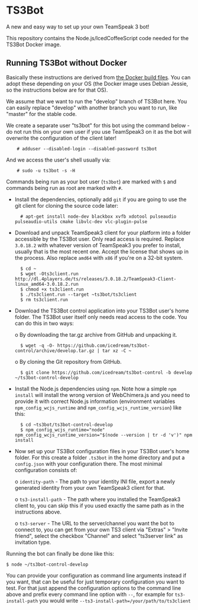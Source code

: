 # TS3Bot

A new and easy way to set up your own TeamSpeak 3 bot!

This repository contains the Node.js/IcedCoffeeScript code needed for the TS3Bot Docker image.

## Running TS3Bot without Docker

Basically these instructions are derived from [the Docker build files](https://github.com/icedream/ts3bot-docker).
You can adopt these depending on your OS (the Docker image uses Debian Jessie, so the instructions below are for 
that OS).

We assume that we want to run the "develop" branch of TS3Bot here. You can easily replace "develop" with another branch you want to run, like "master" for the stable code.

We create a separate user "ts3bot" for this bot using the command below - do not run this on your own user if you use TeamSpeak3 on it as the bot will overwrite the configuration of the client later!

        # adduser --disabled-login --disabled-password ts3bot

And we access the user's shell usually via:

        # sudo -u ts3bot -s -H

Commands being run as your bot user (`ts3bot`) are marked with `$` and commands being run as root are marked with `#`.

- Install the dependencies, optionally add `git` if you are going to use the git client for cloning the source code later: 

        # apt-get install node-dev blackbox xvfb xdotool pulseaudio pulseaudio-utils cmake libvlc-dev vlc-plugin-pulse

- Download and unpack TeamSpeak3 client for your platform into a folder accessible by the TS3Bot user. Only read access is required. Replace `3.0.18.2` with whatever version of TeamSpeak3 you prefer to install, usually that is the most recent one. Accept the license that shows up in the process. Also replace `amd64` with `x86` if you're on a 32-bit system.

        $ cd ~
        $ wget -Ots3client.run http://dl.4players.de/ts/releases/3.0.18.2/TeamSpeak3-Client-linux_amd64-3.0.18.2.run
        $ chmod +x ts3client.run
        $ ./ts3client.run --target ~ts3bot/ts3client
        $ rm ts3client.run

- Download the TS3Bot control application into your TS3Bot user's home folder. The TS3Bot user itself only needs read access to the code. You can do this in two ways:

    o By downloading the tar.gz archive from GitHub and unpacking it.

        $ wget -q -O- https://github.com/icedream/ts3bot-control/archive/develop.tar.gz | tar xz -C ~

    o By cloning the Git repository from GitHub.
    
        $ git clone https://github.com/icedream/ts3bot-control -b develop ~/ts3bot-control-develop
        
- Install the Node.js dependencies using `npm`. Note how a simple `npm install` will install the wrong version of WebChimera.js and you need to provide it with correct Node.js information (environment variables `npm_config_wcjs_runtime` and `npm_config_wcjs_runtime_version`) like this:

        $ cd ~ts3bot/ts3bot-control-develop
        $ npm_config_wcjs_runtime="node" npm_config_wcjs_runtime_version="$(node --version | tr -d 'v')" npm install

- Now set up your TS3Bot configuration files in your TS3Bot user's home folder. For this create a folder `.ts3bot` in the home directory and put a `config.json` with your configuration there. The most minimal configuration consists of:

    o `identity-path` - The path to your identity INI file, export a newly generated identity from your own TeamSpeak3 client for that.

    o `ts3-install-path` - The path where you installed the TeamSpeak3 client to, you can skip this if you used exactly the same path as in the instructions above.

    o `ts3-server` - The URL to the server/channel you want the bot to connect to, you can get from your own TS3 client via "Extras" > "Invite friend", select the checkbox "Channel" and select "ts3server link" as invitation type.

Running the bot can finally be done like this:

    $ node ~/ts3bot-control-develop

You can provide your configuration as command line arguments instead if you want, that can be useful for just temporary configuration you want to test. For that just append the configuration options to the command line above and prefix every command line option with `--`, for example for `ts3-install-path` you would write `--ts3-install-path=/your/path/to/ts3client`
